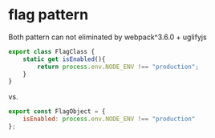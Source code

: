 # flag pattern

Both pattern can not eliminated by webpack^3.6.0 + uglifyjs

```js
export class FlagClass {
    static get isEnabled(){
        return process.env.NODE_ENV !== "production";
    }
}
```

vs.

```js
export const FlagObject = {
    isEnabled: process.env.NODE_ENV !== "production"
};
```